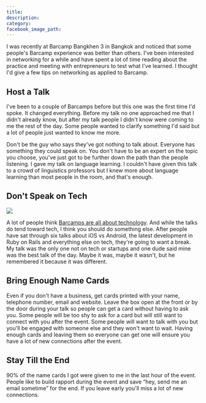 ```yaml
---
title:
description:
category:
facebook_image_path:
---
```


I was recently at Barcamp Bangkhen 3 in Bangkok and noticed that some people's Barcamp experience was better than others. I've been interested in networking for a while and have spent a lot of time reading about the practice and meeting with entrepreneurs to test what I've learned. I thought I'd give a few tips on networking as applied to Barcamp.

## Host a Talk

I've been to a couple of Barcamps before but this one was the first time I'd spoke. It changed everything. Before my talk no one approached me that I didn't already know, but after my talk people I didn't know were coming to me the rest of the day. Some people wanted to clarify something I'd said but a lot of people just wanted to know me more.

Don't be the guy who says they've got nothing to talk about. Everyone has something they could speak on. You don't have to be an expert on the topic you choose, you've just got to be further down the path than the people listening. I gave my talk on language learning. I couldn't have given this talk to a crowd of linguistics professors but I knew more about language learning than most people in the room, and that's enough.

## Don't Speak on Tech

<a href="#"><img class="pullright" src="#"></a>

A lot of people think [Barcamps are all about technology](http://ragle.sanukcode.net/articles/bar-camp/). And while the talks do tend toward tech, I think you should do something else. After people have sat through six talks about iOS vs Android, the latest development in Ruby on Rails and everything else on tech, they're going to want a break. My talk was the only one not on tech or startups and one dude said mine was the best talk of the day. Maybe it was, maybe it wasn't, but he remembered it because it was different.

## Bring Enough Name Cards

Even if you don't have a business, get cards printed with your name, telephone number, email and website. Leave the box open at the front or by the door during your talk so people can get a card without having to ask you. Some people will be too shy to ask for a card but will still want to connect with you after the event. Some people will want to talk with you but you'll be engaged with someone else and they won't want to wait. Having enough cards and leaving them so everyone can get one will ensure you have a lot of new connections after the event.

## Stay Till the End

90% of the name cards I got were given to me in the last hour of the event. People like to build rapport during the event and save “hey, send me an email sometime” for the end. If you leave early you'll miss a lot of new connections.
